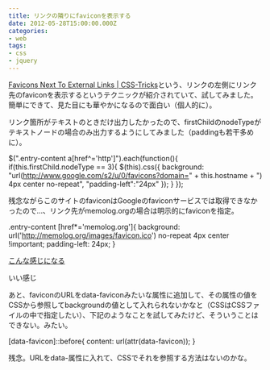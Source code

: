 ```yaml
---
title: リンクの隣りにfaviconを表示する
date: 2012-05-28T15:00:00.000Z
categories:
- web
tags:
- css
- jquery
---
```

[Favicons Next To External Links | CSS-Tricks](http://css-tricks.com/favicons-next-to-external-links/)という、リンクの左側にリンク先のfaviconを表示するというテクニックが紹介されていて、試してみました。簡単にできて、見た目にも華やかになるので面白い（個人的に）。

<!-- more -->

リンク箇所がテキストのときだけ出力したかったので、firstChildのnodeTypeがテキストノードの場合のみ出力するようにしてみました（paddingも若干多めに）。

$(".entry-content a\[href^='http'\]").each(function(){
if(this.firstChild.nodeType == 3){
  $(this).css({
  background: "url(http://www.google.com/s2/u/0/favicons?domain=" +
  this.hostname + 
  ") 4px center no-repeat",
  "padding-left":"24px"
  });
}
});

残念ながらこのサイトのfaviconはGoogleのfaviconサービスでは取得できなかったので...、リンク先がmemolog.orgの場合は明示的にfaviconを指定。

.entry-content \[href*='memolog.org'\]{ 
  background: url('http://memolog.org/images/favicon.ico') no-repeat 4px center !important;
  padding-left: 24px;
}

[こんな感じになる](http://memolog.org)

いい感じ

あと、faviconのURLをdata-faviconみたいな属性に追加して、その属性の値をCSSから参照してbackgroundの値として入れられないかなと（CSSはCSSファイルの中で指定したい）、下記のようなことを試してみたけど、そういうことはできない。みたい。

\[data-favicon\]::before{
  content: url(attr(data-favicon));
}

残念。URLをdata-属性に入れて、CSSでそれを参照する方法はないのかな。
